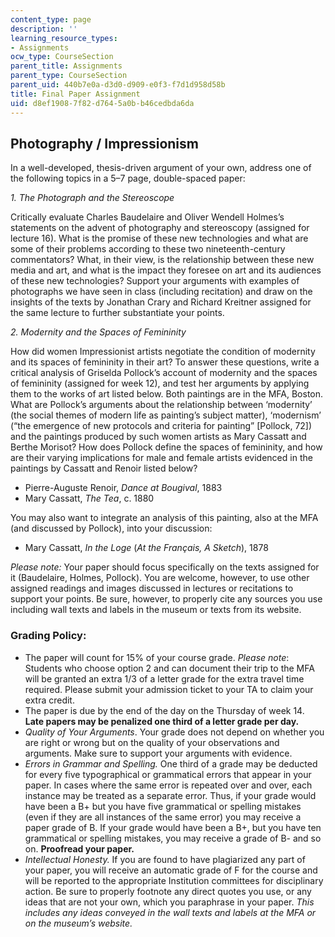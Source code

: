 ```yaml
---
content_type: page
description: ''
learning_resource_types:
- Assignments
ocw_type: CourseSection
parent_title: Assignments
parent_type: CourseSection
parent_uid: 440b7e0a-d3d0-d909-e0f3-f7d1d958d58b
title: Final Paper Assignment
uid: d8ef1908-7f82-d764-5a0b-b46cedbda6da
---
```


Photography / Impressionism
---------------------------

In a well-developed, thesis-driven argument of your own, address one of the following topics in a 5–7 page, double-spaced paper:

_1\. The Photograph and the Stereoscope_

Critically evaluate Charles Baudelaire and Oliver Wendell Holmes’s statements on the advent of photography and stereoscopy (assigned for lecture 16). What is the promise of these new technologies and what are some of their problems according to these two nineteenth-century commentators? What, in their view, is the relationship between these new media and art, and what is the impact they foresee on art and its audiences of these new technologies? Support your arguments with examples of photographs we have seen in class (including recitation) and draw on the insights of the texts by Jonathan Crary and Richard Kreitner assigned for the same lecture to further substantiate your points.

_2\. Modernity and the Spaces of Femininity_

How did women Impressionist artists negotiate the condition of modernity and its spaces of femininity in their art? To answer these questions, write a critical analysis of Griselda Pollock’s account of modernity and the spaces of femininity (assigned for week 12), and test her arguments by applying them to the works of art listed below. Both paintings are in the MFA, Boston. What are Pollock’s arguments about the relationship between ‘modernity’ (the social themes of modern life as painting’s subject matter), ‘modernism’ (“the emergence of new protocols and criteria for painting” \[Pollock, 72\]) and the paintings produced by such women artists as Mary Cassatt and Berthe Morisot? How does Pollock define the spaces of femininity, and how are their varying implications for male and female artists evidenced in the paintings by Cassatt and Renoir listed below?

*   Pierre-Auguste Renoir, _Dance at Bougival_, 1883
*   Mary Cassatt, _The Tea_, c. 1880

You may also want to integrate an analysis of this painting, also at the MFA (and discussed by Pollock), into your discussion:

*   Mary Cassatt, _In the Loge_ (_At the Français, A Sketch_), 1878

_Please note:_ Your paper should focus specifically on the texts assigned for it (Baudelaire, Holmes, Pollock). You are welcome, however, to use other assigned readings and images discussed in lectures or recitations to support your points. Be sure, however, to properly cite any sources you use including wall texts and labels in the museum or texts from its website.

### Grading Policy:

*   The paper will count for 15% of your course grade. _Please note_: Students who choose option 2 and can document their trip to the MFA will be granted an extra 1/3 of a letter grade for the extra travel time required. Please submit your admission ticket to your TA to claim your extra credit.
*   The paper is due by the end of the day on the Thursday of week 14. **Late papers may be penalized one third of a letter grade per day.**
*   _Quality of Your Arguments_. Your grade does not depend on whether you are right or wrong but on the quality of your observations and arguments. Make sure to support your arguments with evidence.
*   _Errors in Grammar and Spelling._ One third of a grade may be deducted for every five typographical or grammatical errors that appear in your paper. In cases where the same error is repeated over and over, each instance may be treated as a separate error. Thus, if your grade would have been a B+ but you have five grammatical or spelling mistakes (even if they are all instances of the same error) you may receive a paper grade of B. If your grade would have been a B+, but you have ten grammatical or spelling mistakes, you may receive a grade of B- and so on. **Proofread your paper.**
*   _Intellectual Honesty._ If you are found to have plagiarized any part of your paper, you will receive an automatic grade of F for the course and will be reported to the appropriate Institution committees for disciplinary action. Be sure to properly footnote any direct quotes you use, or any ideas that are not your own, which you paraphrase in your paper. _This includes any ideas conveyed in the wall texts and labels at the MFA or on the museum’s website._